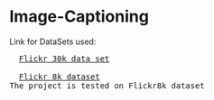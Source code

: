 # Image-Captioning
Link for DataSets used:
<pre>
  <a href="https://www.kaggle.com/hsankesara/flickr-image-dataset">Flickr 30k data set</a><br>
  <a href="https://www.kaggle.com/shadabhussain/flickr8k">Flickr 8k dataset</a>
The project is tested on Flickr8k dataset

</pre>

